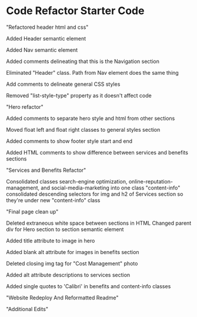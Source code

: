 # Code Refactor Starter Code


"Refactored header html and css"

Added Header semantic element

Added Nav semantic element

Added comments delineating that this is the Navigation section

Eliminated "Header" class. Path from Nav element does the same thing

Add comments to delineate general CSS styles

Removed "list-style-type" property as it doesn't affect code

"Hero refactor"

Added comments to separate hero style and html from other sections

Moved float left and float right classes to general styles section

Added comments to show footer style start and end

Added HTML comments to show difference between services and benefits sections

"Services and Benefits Refactor"

Consolidated classes search-engine optimization, online-reputation-management, and social-media-marketing into one class "content-info"
consolidated descending selectors for img and h2 of Services section so they're under new "content-info" class

 "Final page clean up"

Deleted extraneous white space between sections in HTML
Changed parent div for Hero section to section semantic element

Added title attribute to image in hero

Added blank alt attribute for images in benefits section

Deleted closing img tag for "Cost Management" photo

Added alt attribute descriptions to services section

Added single quotes to 'Calibri' in benefits and content-info classes

"Website Redeploy And Reformatted Readme"

 "Additional Edits"
